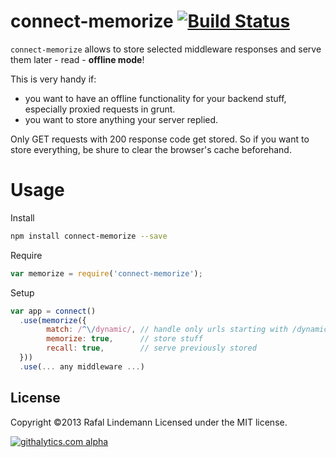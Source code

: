 connect-memorize [![Build Status](https://travis-ci.org/panrafal/connect-memorize.png)](https://travis-ci.org/panrafal/connect-memorize)
========================
`connect-memorize` allows to store selected middleware responses and serve them later - read - __offline mode__!

This is very handy if:

- you want to have an offline functionality for your backend stuff, especially proxied requests in grunt. 
- you want to store anything your server replied.

Only GET requests with 200 response code get stored. So if you want to store everything, be shure to
clear the browser's cache beforehand.

# Usage

Install

```bash
npm install connect-memorize --save
```

Require

```javascript
var memorize = require('connect-memorize');
```

Setup

```javascript
var app = connect()
  .use(memorize({
        match: /^\/dynamic/, // handle only urls starting with /dynamic
        memorize: true,      // store stuff
        recall: true,        // serve previously stored
  }))
  .use(... any middleware ...)
```

## License
Copyright &copy;2013 Rafal Lindemann
Licensed under the MIT license.

[![githalytics.com alpha](https://cruel-carlota.pagodabox.com/d257995d9947e47f8d1daac1c86fdd67 "githalytics.com")](http://githalytics.com/panrafal/connect-memorize)
